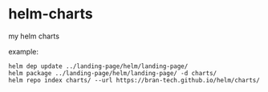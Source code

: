 # helm-charts
my helm charts

example:
```
helm dep update ../landing-page/helm/landing-page/
helm package ../landing-page/helm/landing-page/ -d charts/
helm repo index charts/ --url https://bran-tech.github.io/helm/charts/
```